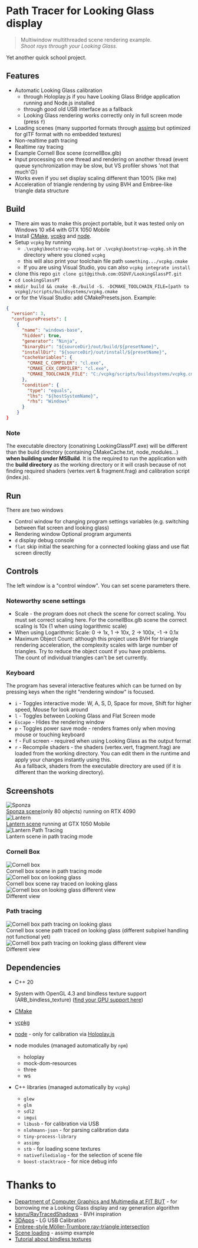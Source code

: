 ﻿# Path Tracer for Looking Glass display
> Multiwindow multithreaded scene rendering example.  
*Shoot rays through your Looking Glass.*

Yet another quick school project.

## Features
- Automatic Looking Glass calibration
	- through Holoplay.js if you have Looking Glass Bridge application running and Node.js installed
	- through good old USB interface as a fallback
	- Looking Glass rendering works correctly only in full screen mode (press `f`)
- Loading scenes (many supported formats through [assimp](https://github.com/assimp/assimp) but optimized for glTF format with no embedded textures)
- Non-realtime path tracing
- Realtime ray tracing
- Example Cornell Box scene (cornellBox.glb)
- Input processing on one thread and rendering on another thread (event queue synchronization may be slow, but VS profiler shows 'not that much'🙃)
- Works even if you set display scaling different than 100% (like me)
- Acceleration of triangle rendering by using BVH and Embree-like triangle data structure

## Build
- There aim was to make this project portable, but it was tested only on Windows 10 x64 with GTX 1050 Mobile
- Install [CMake](https://cmake.org/), [vcpkg](https://vcpkg.io/) and [node](https://nodejs.org/en/).
- Setup `vcpkg` by running
	- `.\vcpkg\bootstrap-vcpkg.bat` or `.\vcpkg\bootstrap-vcpkg.sh` in the directory where you cloned `vcpkg`
	- this will also print your toolchain file path `something.../vcpkg.cmake`
	- If you are using Visual Studio, you can also `vcpkg integrate install`
- clone this repo `git clone git@github.com:OSDVF/LookingGlassPT.git`
- `cd LookingGlassPT`
- `mkdir build && cmake -B./build -S. -DCMAKE_TOOLCHAIN_FILE=[path to vcpkg]/scripts/buildsystems/vcpkg.cmake`
- or for the Visual Studio: add CMakePresets.json. Example:
```json
{
  "version": 3,
  "configurePresets": [
    {
      "name": "windows-base",
      "hidden": true,
      "generator": "Ninja",
      "binaryDir": "${sourceDir}/out/build/${presetName}",
      "installDir": "${sourceDir}/out/install/${presetName}",
      "cacheVariables": {
        "CMAKE_C_COMPILER": "cl.exe",
        "CMAKE_CXX_COMPILER": "cl.exe",
        "CMAKE_TOOLCHAIN_FILE": "C:/vcpkg/scripts/buildsystems/vcpkg.cmake"
      },
      "condition": {
        "type": "equals",
        "lhs": "${hostSystemName}",
        "rhs": "Windows"
      }
    }
}
```

### Note
The executable directory (conatining LookingGlassPT.exe) will be different than the build directory (containing CMakeCache.txt, node_modules...)
**when building under MSBuild**. It is the required to run the application with the **build directory** as the working directory or it will crash because
of not finding required shaders (vertex.vert & fragment.frag) and calibration script (index.js).

## Run
There are two windows
- Control window for changing program settings variables (e.g. switching between flat screen and looking glass)
- Rendering window
Optional program arguments
- `d` display debug console
- `flat` skip initial the searching for a connected looking glass and use flat screen directly

## Controls
The left window is a "control window". You can set scene parameters there.
### Noteworthy scene settings
- Scale - the program does not check the scene for correct scaling. You must set correct scaling here. For the cornellBox.glb scene the correct scaling is 10x (1 when using logarithmic scale)
- When using Logarithmic Scale: 0 -> 1x, 1 -> 10x, 2 -> 100x, -1 -> 0.1x
- Maximum Object Count: although this project uses BVH for triangle rendering acceleration, the complexity scales with large number of triangles. Try to reduce the object count if you have problems.  
The count of individual triangles can't be set currently.
### Keyboard
The program has several interactive features which can be turned on by pressing keys when the right "rendering window" is focused.
- `i` - Toggles interactive mode: W, A, S, D, Space for move, Shift for higher speed, Mouse for look around
- `l` - Toggles between Looking Glass and Flat Screen mode
- `Escape` - Hides the rendering window
- `p` - Toggles power save mode - renders frames only when moving mouse or touching keyboard
- `f` - Full screen - required when using Looking Glass as the output format
- `r` - Recompile shaders - the shaders (vertex.vert, fragment.frag) are loaded from the working directory. You can edit them in the runtime and apply your changes instantly using this.  
As a fallback, shaders from the executable directory are used (if it is different than the working directory).

## Screenshots
![Sponza](doc/sponza.png)  
[Sponza scene](https://github.com/KhronosGroup/glTF-Sample-Models/tree/master/2.0/Sponza/glTF)(only 80 objects) running on RTX 4090  
![Lantern](doc/lantern.png)  
[Lantern scene](https://github.com/KhronosGroup/glTF-Sample-Models/tree/master/2.0/Lantern) running at GTX 1050 Mobile  
![Lantern Path Tracing](doc/lantern-pt.png)  
Lantern scene in path tracing mode  

### Cornell Box
![Cornell box](cb.png)  
Cornell box scene in path tracing mode  
![Cornell box on looking glass](doc/cb-lg1.jpg)  
Cornell box scene ray traced on looking glass  
![Cornell box on looking glass different view](doc/cb-lg2.jpg)  
Different view  

### Path tracing
![Cornell box path tracing on looking glass](doc/cb-lgpt1.jpg)  
Cornell box scene path traced on looking glass (different subpixel handling not functional yet)  
![Cornell box path tracing on looking glass different view](doc/cb-lgpt2.jpg)  
Different view

## Dependencies
- C++ 20
- System with OpenGL 4.3 and bindless texture support (ARB_bindless_texture) ([find your GPU support here](https://opengl.gpuinfo.org/))
- [CMake](https://cmake.org/)
- [vcpkg](https://vcpkg.io/)
- [node](https://nodejs.org/en/) - only for calibration via [Holoplay.js](https://www.npmjs.com/package/holoplay)
- node modules (managed automatically by `npm`)
	- holoplay
	- mock-dom-resources
	- three
	- ws

- C++ libraries (managed automatically by `vcpkg`)
	- `glew`
	- `glm`
	- `sdl2`
	- `imgui`
	- `libusb` - for calibration via USB
	- `nlohmann-json` - for parsing calibration data
	- `tiny-process-library`
	- `assimp`
	- `stb` - for loading scene textures 
	- `nativefiledialog` - for the selection of scene file
	- `boost-stacktrace` - for nice debug info

# Thanks to
- [Department of Computer Graphics and Multimedia at FIT BUT](https://www.fit.vut.cz/units/upgm/.en) - for borrowing me a Looking Glass display and ray generation algorithm
- [kayru/RayTracedShadows](https://github.com/kayru/RayTracedShadows) - BVH inspiration
- [3DApps](https://github.com/dormon/3DApps) - LG USB Calibration
- [Embree-style Möller-Trumbore ray-triangle intersection](https://www.shadertoy.com/view/llGSDD)
- [Scene loading](https://github.com/assimp/assimp/blob/master/samples/SimpleTexturedOpenGL/SimpleTexturedOpenGL/src/model_loading.cpp) - assimp example
- [Tutorial about bindless textures](https://sites.google.com/site/john87connor/indirect-rendering/2-a-using-bindless-textures?pli=1)
